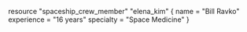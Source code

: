 resource "spaceship_crew_member" "elena_kim" {
  name        = "Bill Ravko"
  experience  = "16 years"
  specialty   = "Space Medicine"
}